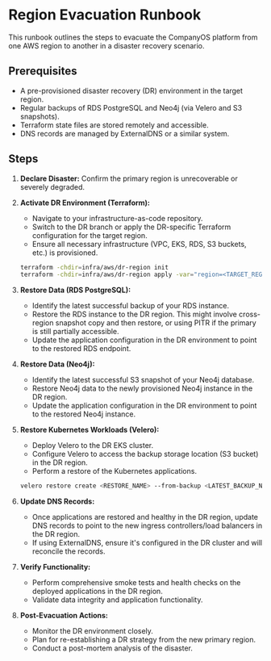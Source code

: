 # Region Evacuation Runbook

This runbook outlines the steps to evacuate the CompanyOS platform from one AWS region to another in a disaster recovery scenario.

## Prerequisites

*   A pre-provisioned disaster recovery (DR) environment in the target region.
*   Regular backups of RDS PostgreSQL and Neo4j (via Velero and S3 snapshots).
*   Terraform state files are stored remotely and accessible.
*   DNS records are managed by ExternalDNS or a similar system.

## Steps

1.  **Declare Disaster:** Confirm the primary region is unrecoverable or severely degraded.

2.  **Activate DR Environment (Terraform):**
    *   Navigate to your infrastructure-as-code repository.
    *   Switch to the DR branch or apply the DR-specific Terraform configuration for the target region.
    *   Ensure all necessary infrastructure (VPC, EKS, RDS, S3 buckets, etc.) is provisioned.
    ```bash
    terraform -chdir=infra/aws/dr-region init
    terraform -chdir=infra/aws/dr-region apply -var="region=<TARGET_REGION>" # Example
    ```

3.  **Restore Data (RDS PostgreSQL):**
    *   Identify the latest successful backup of your RDS instance.
    *   Restore the RDS instance to the DR region. This might involve cross-region snapshot copy and then restore, or using PITR if the primary is still partially accessible.
    *   Update the application configuration in the DR environment to point to the restored RDS endpoint.

4.  **Restore Data (Neo4j):**
    *   Identify the latest successful S3 snapshot of your Neo4j database.
    *   Restore Neo4j data to the newly provisioned Neo4j instance in the DR region.
    *   Update the application configuration in the DR environment to point to the restored Neo4j instance.

5.  **Restore Kubernetes Workloads (Velero):**
    *   Deploy Velero to the DR EKS cluster.
    *   Configure Velero to access the backup storage location (S3 bucket) in the DR region.
    *   Perform a restore of the Kubernetes applications.
    ```bash
    velero restore create <RESTORE_NAME> --from-backup <LATEST_BACKUP_NAME>
    ```

6.  **Update DNS Records:**
    *   Once applications are restored and healthy in the DR region, update DNS records to point to the new ingress controllers/load balancers in the DR region.
    *   If using ExternalDNS, ensure it's configured in the DR cluster and will reconcile the records.

7.  **Verify Functionality:**
    *   Perform comprehensive smoke tests and health checks on the deployed applications in the DR region.
    *   Validate data integrity and application functionality.

8.  **Post-Evacuation Actions:**
    *   Monitor the DR environment closely.
    *   Plan for re-establishing a DR strategy from the new primary region.
    *   Conduct a post-mortem analysis of the disaster.

